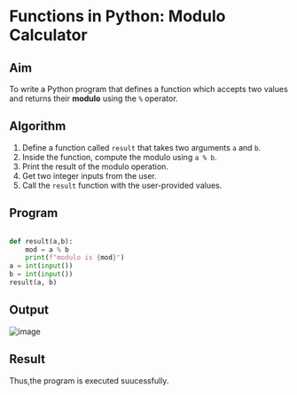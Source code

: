 # Functions in Python: Modulo Calculator

##  Aim
To write a Python program that defines a function which accepts two values and returns their **modulo** using the `%` operator.

##  Algorithm
1. Define a function called `result` that takes two arguments `a` and `b`.
2. Inside the function, compute the modulo using `a % b`.
3. Print the result of the modulo operation.
4. Get two integer inputs from the user.
5. Call the `result` function with the user-provided values.

##  Program

``` python

def result(a,b):
    mod = a % b
    print(f"modulo is {mod}")
a = int(input())
b = int(input())
result(a, b)


```

## Output

![image](https://github.com/user-attachments/assets/9bfc1c0c-39c8-45dd-b173-03d8b0e94b57)

## Result

Thus,the program is executed suucessfully.
